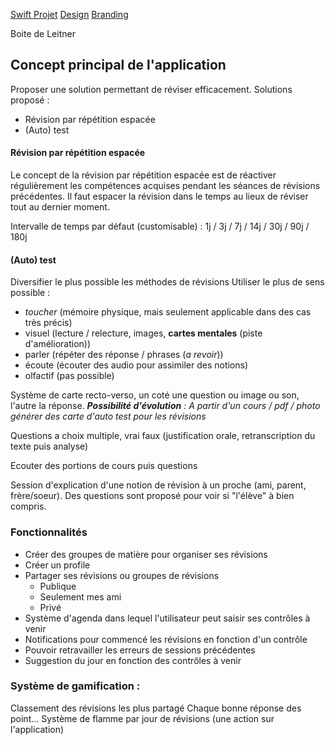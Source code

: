 [Swift Projet](Swift)
[Design](design)
[Branding](branding)

Boite de Leitner

## Concept principal de l'application

Proposer une solution permettant de réviser efficacement. 
Solutions proposé : 
- Révision par répétition espacée
- (Auto) test

#### Révision par répétition espacée
Le concept de la révision par répétition espacée est de réactiver régulièrement les compétences acquises pendant les séances de révisions précédentes.
Il faut espacer la révision dans le temps au lieux de réviser tout au dernier moment. 

Intervalle de temps par défaut (customisable) : 
1j / 3j / 7j / 14j / 30j / 90j / 180j

#### (Auto) test
Diversifier le plus possible les méthodes de révisions
Utiliser le plus de sens possible : 
- *toucher* (mémoire physique, mais seulement applicable dans des cas très précis)
- visuel (lecture / relecture, images, **cartes mentales** (piste d'amélioration))
- parler (répéter des réponse / phrases (*a revoir*))
- écoute (écouter des audio pour assimiler des notions)
- olfactif (pas possible)

Système de carte recto-verso, un coté une question ou image ou son, l'autre la réponse.
***Possibilité d'évolution** : A partir d'un cours / pdf / photo générer des carte d'auto test pour les révisions*

Questions a choix multiple, vrai faux (justification orale, retranscription du texte puis analyse)

Ecouter des portions de cours puis questions

Session d'explication d'une notion de révision à un proche (ami, parent, frère/soeur). Des questions sont proposé pour voir si "l'élève" à bien compris.

### Fonctionnalités
- Créer des groupes de matière pour organiser ses révisions
- Créer un profile
- Partager ses révisions ou groupes de révisions
	- Publique
	- Seulement mes ami
	- Privé
- Système d'agenda dans lequel l'utilisateur peut saisir ses contrôles à venir
- Notifications pour commencé les révisions en fonction d'un contrôle
- Pouvoir retravailler les erreurs de sessions précédentes
- Suggestion du jour en fonction des contrôles à venir


### Système de gamification : 
Classement des révisions les plus partagé
Chaque bonne réponse des point...
Système de flamme par jour de révisions (une action sur l'application)